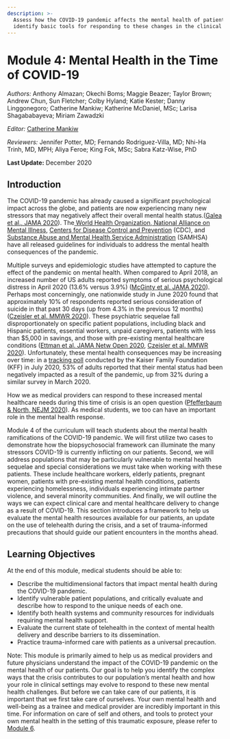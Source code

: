```yaml
---
description: >-
  Assess how the COVID-19 pandemic affects the mental health of patients and
  identify basic tools for responding to these changes in the clinical setting.
---
```


# Module 4: Mental Health in the Time of COVID-19

_Authors:_ Anthony Almazan; Okechi Boms; Maggie Beazer; Taylor Brown; Andrew Chun, Sun Fletcher; Colby Hyland; Katie Kester; Danny Linggonegoro; Catherine Mankiw; Katherine McDaniel, MSc; Larisa Shagababayeva; Miriam Zawadzki

_Editor:_ [Catherine Mankiw](mailto:catherine_mankiw@hms.harvard.edu)

_Reviewers:_ Jennifer Potter, MD; Fernando Rodriguez-Villa, MD; Nhi-Ha Trinh, MD, MPH; Aliya Feroe; King Fok, MSc; Sabra Katz-Wise, PhD

**Last Update:** December 2020

## Introduction

The COVID-19 pandemic has already caused a significant psychological impact across the globe, and patients are now experiencing many new stressors that may negatively affect their overall mental health status.\([Galea et al., JAMA 2020](https://jamanetwork.com/journals/jamainternalmedicine/fullarticle/2764404)\). The[ World Health Organization](https://www.who.int/docs/default-source/coronaviruse/mental-health-considerations.pdf),[ National Alliance on Mental Illness](https://www.nami.org/covid-19-guide), [Centers for Disease Control and Prevention](https://www.cdc.gov/coronavirus/2019-ncov/daily-life-coping/managing-stress-anxiety.html) \(CDC\), and[ Substance Abuse and Mental Health Service Administration](https://www.samhsa.gov/coronavirus) \(SAMHSA\) have all released guidelines for individuals to address the mental health consequences of the pandemic.

Multiple surveys and epidemiologic studies have attempted to capture the effect of the pandemic on mental health. When compared to April 2018, an increased number of US adults reported symptoms of serious psychological distress in April 2020 \(13.6% versus 3.9%\) \([McGinty et al. JAMA 2020](https://jamanetwork.com/journals/jama/article-abstract/2766941)\). Perhaps most concerningly, one nationwide study in June 2020 found that approximately 10% of respondents reported serious consideration of suicide in that past 30 days \(up from 4.3% in the previous 12 months\) \([Czeisler et al. MMWR 2020](https://www.ncbi.nlm.nih.gov/pmc/articles/PMC7440121/#R6)\). These psychiatric sequelae fall disproportionately on specific patient populations, including black and Hispanic patients, essential workers, unpaid caregivers, patients with less than $5,000 in savings, and those with pre-existing mental healthcare conditions \([Ettman et al. JAMA Netw Open 2020](https://jamanetwork.com/journals/jamanetworkopen/article-abstract/2770146), [Czeisler et al. MMWR 2020](https://www.ncbi.nlm.nih.gov/pmc/articles/PMC7440121/#R6)\). Unfortunately, these mental health consequences may be increasing over time: in a [tracking poll](https://www.kff.org/coronavirus-covid-19/issue-brief/the-implications-of-covid-19-for-mental-health-and-substance-use/) conducted by the Kaiser Family Foundation \(KFF\) in July 2020, 53% of adults reported that their mental status had been negatively impacted as a result of the pandemic, up from 32% during a similar survey in March 2020. 

How we as medical providers can respond to these increased mental healthcare needs during this time of crisis is an open question \([Pfefferbaum & North, NEJM 2020](https://www.nejm.org/doi/full/10.1056/NEJMp2008017?query=recirc_top_ribbon_article_3)\). As medical students, we too can have an important role in the mental health response. 

Module 4 of the curriculum will teach students about the mental health ramifications of the COVID-19 pandemic. We will first utilize two cases to demonstrate how the biopsychosocial framework can illuminate the many stressors COVID-19 is currently inflicting on our patients. Second, we will address populations that may be particularly vulnerable to mental health sequelae and special considerations we must take when working with these patients. These include healthcare workers, elderly patients, pregnant women, patients with pre-existing mental health conditions, patients experiencing homelessness, individuals experiencing intimate partner violence, and several minority communities. And finally, we will outline the ways we can expect clinical care and mental healthcare delivery to change as a result of COVID-19. This section introduces a framework to help us evaluate the mental health resources available for our patients, an update on the use of telehealth during the crisis, and a set of trauma-informed precautions that should guide our patient encounters in the months ahead.

## Learning Objectives

At the end of this module, medical students should be able to: 

* Describe the multidimensional factors that impact mental health during the COVID-19 pandemic.
* Identify vulnerable patient populations, and critically evaluate and describe how to respond to the unique needs of each one. 
* Identify both health systems and community resources for individuals requiring mental health support.
* Evaluate the current state of telehealth in the context of mental health delivery and describe barriers to its dissemination.
* Practice trauma-informed care with patients as a universal precaution.

Note: This module is primarily aimed to help us as medical providers and future physicians understand the impact of the COVID-19 pandemic on the mental health of our patients. Our goal is to help you identify the complex ways that the crisis contributes to our population’s mental health and how your role in clinical settings may evolve to respond to these new mental health challenges. But before we can take care of our patients, it is important that we first take care of ourselves. Your own mental health and well-being as a trainee and medical provider are incredibly important in this time. For information on care of self and others, and tools to protect your own mental health in the setting of this traumatic exposure, please refer to [Module 6](https://curriculum.covidstudentresponse.org/module-6-training-for-clinical-roles/care-for-self-and-others-during-crisis).

